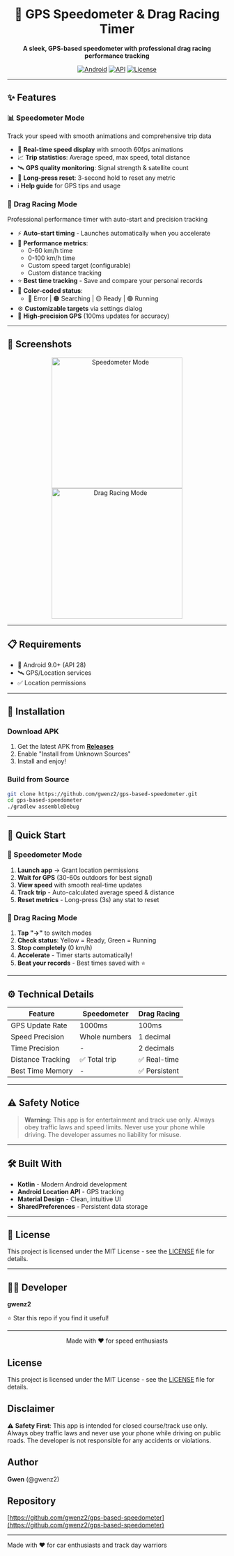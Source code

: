 <div align="center">

# 🚗 GPS Speedometer & Drag Racing Timer

**A sleek, GPS-based speedometer with professional drag racing performance tracking**

[![Android](https://img.shields.io/badge/Platform-Android-green.svg)](https://android.com)
[![API](https://img.shields.io/badge/API-28%2B-brightgreen.svg)](https://android-arsenal.com/api?level=28)
[![License](https://img.shields.io/badge/License-MIT-blue.svg)](LICENSE)

</div>

---

## ✨ Features

### 📊 **Speedometer Mode**
Track your speed with smooth animations and comprehensive trip data

- 🎯 **Real-time speed display** with smooth 60fps animations
- 📈 **Trip statistics**: Average speed, max speed, total distance
- 🛰️ **GPS quality monitoring**: Signal strength & satellite count
- 🔄 **Long-press reset**: 3-second hold to reset any metric
- ℹ️ **Help guide** for GPS tips and usage

### 🏁 **Drag Racing Mode**
Professional performance timer with auto-start and precision tracking

- ⚡ **Auto-start timing** - Launches automatically when you accelerate
- 🎯 **Performance metrics**:
  - 0-60 km/h time
  - 0-100 km/h time  
  - Custom speed target (configurable)
  - Custom distance tracking
- ⭐ **Best time tracking** - Save and compare your personal records
- 🎨 **Color-coded status**:
  - 🔴 Error | 🟠 Searching | 🟡 Ready | 🟢 Running
- ⚙️ **Customizable targets** via settings dialog
- 🚀 **High-precision GPS** (100ms updates for accuracy)

---

## 📸 Screenshots

<p align="center">
  <img src="ss/ss1.png" width="300" alt="Speedometer Mode">
  <img src="ss/ss2.png" width="300" alt="Drag Racing Mode">
</p>

---

## 📋 Requirements

- 📱 Android 9.0+ (API 28)
- 🛰️ GPS/Location services
- ✅ Location permissions

---

## 🚀 Installation

### Download APK
1. Get the latest APK from [**Releases**](../../releases)
2. Enable "Install from Unknown Sources"
3. Install and enjoy!

### Build from Source
```bash
git clone https://github.com/gwenz2/gps-based-speedometer.git
cd gps-based-speedometer
./gradlew assembleDebug
```

---

## 📖 Quick Start

### 🎯 Speedometer Mode
1. **Launch app** → Grant location permissions
2. **Wait for GPS** (30-60s outdoors for best signal)
3. **View speed** with smooth real-time updates
4. **Track trip** - Auto-calculated average speed & distance
5. **Reset metrics** - Long-press (3s) any stat to reset

### 🏁 Drag Racing Mode
1. **Tap "→"** to switch modes
2. **Check status**: Yellow = Ready, Green = Running
3. **Stop completely** (0 km/h)
4. **Accelerate** - Timer starts automatically!
5. **Beat your records** - Best times saved with ⭐

---

## ⚙️ Technical Details

| Feature | Speedometer | Drag Racing |
|---------|-------------|-------------|
| GPS Update Rate | 1000ms | 100ms |
| Speed Precision | Whole numbers | 1 decimal |
| Time Precision | - | 2 decimals |
| Distance Tracking | ✅ Total trip | ✅ Real-time |
| Best Time Memory | - | ✅ Persistent |

---

## ⚠️ Safety Notice

> **Warning**: This app is for entertainment and track use only. Always obey traffic laws and speed limits. Never use your phone while driving. The developer assumes no liability for misuse.

---

## 🛠️ Built With

- **Kotlin** - Modern Android development
- **Android Location API** - GPS tracking
- **Material Design** - Clean, intuitive UI
- **SharedPreferences** - Persistent data storage

---

## 📄 License

This project is licensed under the MIT License - see the [LICENSE](LICENSE) file for details.

---

## 👨‍💻 Developer

**gwenz2**

⭐ Star this repo if you find it useful!

---

<div align="center">

Made with ❤️ for speed enthusiasts

</div>

## License

This project is licensed under the MIT License - see the [LICENSE](LICENSE) file for details.

## Disclaimer

⚠️ **Safety First**: This app is intended for closed course/track use only. Always obey traffic laws and never use your phone while driving on public roads. The developer is not responsible for any accidents or violations.

## Author

**Gwen** (@gwenz2)

## Repository

[https://github.com/gwenz2/gps-based-speedometer](https://github.com/gwenz2/gps-based-speedometer)

---

Made with ❤️ for car enthusiasts and track day warriors
